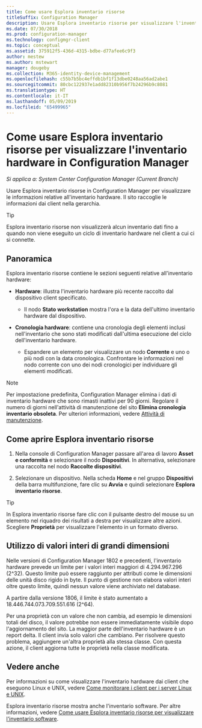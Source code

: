 ```yaml
---
title: Come usare Esplora inventario risorse
titleSuffix: Configuration Manager
description: Usare Esplora inventario risorse per visualizzare l'inventario hardware in Configuration Manager.
ms.date: 07/30/2018
ms.prod: configuration-manager
ms.technology: configmgr-client
ms.topic: conceptual
ms.assetid: 375912f5-436d-4315-bdbe-d77afee6c9f3
author: mestew
ms.author: mstewart
manager: dougeby
ms.collection: M365-identity-device-management
ms.openlocfilehash: c55b7b5bc4effdb1bf1f13dbe0248aa56ad2abe1
ms.sourcegitcommit: 80cbc122937e1add82310b956f7b24296b9c8081
ms.translationtype: HT
ms.contentlocale: it-IT
ms.lasthandoff: 05/09/2019
ms.locfileid: "65499965"
---
```

# <a name="how-to-use-resource-explorer-to-view-hardware-inventory-in-configuration-manager"></a>Come usare Esplora inventario risorse per visualizzare l'inventario hardware in Configuration Manager

*Si applica a: System Center Configuration Manager (Current Branch)*

Usare Esplora inventario risorse in Configuration Manager per visualizzare le informazioni relative all'inventario hardware. Il sito raccoglie le informazioni dai client nella gerarchia.  

> [!Tip]  
>  Esplora inventario risorse non visualizzerà alcun inventario dati fino a quando non viene eseguito un ciclo di inventario hardware nel client a cui ci si connette.  



## <a name="overview"></a>Panoramica

Esplora inventario risorse contiene le sezioni seguenti relative all'inventario hardware:  

- **Hardware**: illustra l'inventario hardware più recente raccolto dal dispositivo client specificato.  

    - Il nodo **Stato workstation** mostra l'ora e la data dell'ultimo inventario hardware dal dispositivo.  

- **Cronologia hardware**: contiene una cronologia degli elementi inclusi nell'inventario che sono stati modificati dall'ultima esecuzione del ciclo dell'inventario hardware.  

    - Espandere un elemento per visualizzare un nodo **Corrente** e uno o più nodi con la data cronologica. Confrontare le informazioni nel nodo corrente con uno dei nodi cronologici per individuare gli elementi modificati.  

> [!NOTE]  
> Per impostazione predefinita, Configuration Manager elimina i dati di inventario hardware che sono rimasti inattivi per 90 giorni. Regolare il numero di giorni nell'attività di manutenzione del sito **Elimina cronologia inventario obsoleta**. Per ulteriori informazioni, vedere [Attività di manutenzione](/sccm/core/servers/manage/maintenance-tasks).  



## <a name="bkmk_open"></a> Come aprire Esplora inventario risorse   

1.  Nella console di Configuration Manager passare all'area di lavoro **Asset e conformità** e selezionare il nodo **Dispositivi**. In alternativa, selezionare una raccolta nel nodo **Raccolte dispositivi**.  

2.  Selezionare un dispositivo. Nella scheda **Home** e nel gruppo **Dispositivi** della barra multifunzione, fare clic su **Avvia** e quindi selezionare **Esplora inventario risorse**.   

> [!Tip]  
> In Esplora inventario risorse fare clic con il pulsante destro del mouse su un elemento nel riquadro dei risultati a destra per visualizzare altre azioni. Scegliere **Proprietà** per visualizzare l'elemento in un formato diverso.  



## <a name="bkmk_bigint"></a> Utilizzo di valori interi di grandi dimensioni
<!--1357880-->
Nelle versioni di Configuration Manager 1802 e precedenti, l'inventario hardware prevede un limite per i valori interi maggiori di 4.294.967.296 (2^32). Questo limite può essere raggiunto per attributi come le dimensioni delle unità disco rigido in byte. Il punto di gestione non elabora valori interi oltre questo limite, quindi nessun valore viene archiviato nel database. 

A partire dalla versione 1806, il limite è stato aumentato a 18.446.744.073.709.551.616 (2^64). 

Per una proprietà con un valore che non cambia, ad esempio le dimensioni totali del disco, il valore potrebbe non essere immediatamente visibile dopo l'aggiornamento del sito. La maggior parte dell'inventario hardware è un report delta. Il client invia solo valori che cambiano. Per risolvere questo problema, aggiungere un'altra proprietà alla stessa classe. Con questa azione, il client aggiorna tutte le proprietà nella classe modificata. 



## <a name="see-also"></a>Vedere anche

Per informazioni su come visualizzare l'inventario hardware dai client che eseguono Linux e UNIX, vedere [Come monitorare i client per i server Linux e UNIX](/sccm/core/clients/manage/monitor-clients-for-linux-and-unix-servers).  

Esplora inventario risorse mostra anche l'inventario software. Per altre informazioni, vedere [Come usare Esplora inventario risorse per visualizzare l'inventario software](/sccm/core/clients/manage/inventory/use-resource-explorer-to-view-software-inventory).
